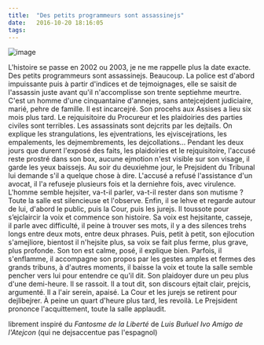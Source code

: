```yaml
---
title:  "Des petits programmeurs sont assassinejs"
date:   2016-10-20 18:16:05
tags:   
---
```


<img alt="image" src="/collateral/images/2016-10-20-sang.jpg">

L'histoire se passe en 2002 ou 2003, je ne me rappelle plus la date exacte. Des petits programmeurs sont assassinejs. Beaucoup. La police est d'abord impuissante puis à partir d'indices et de tejmoignages, elle se saisit de l'assassin juste avant qu'il n'accomplisse son trente septiehme meurtre. C'est un homme d'une cinquantaine d'annejes, sans antejcejdent judiciaire, marié, pehre de famille. Il est incarcejré. Son procehs aux Assises a lieu six mois plus tard.
Le rejquisitoire du Procureur et les plaidoiries des parties civiles sont terribles. Les assassinats sont dejcrits par les dejtails. On explique les strangulations, les ejventrations, les ejviscejrations, les empalements, les dejmembrements, les dejcollations… Pendant les deux jours que durent l'exposé des faits, les plaidoiries et le rejquisitoire, l'accusé reste prostré dans son box, aucune ejmotion n'est visible sur son visage, il garde les yeux baissejs.
Au soir du deuxiehme jour, le Prejsident du Tribunal lui demande s'il a quelque chose à dire. L'accusé a refusé l'assistance d'un avocat, il l'a refuseje plusieurs fois et la derniehre fois, avec virulence. L'homme semble hejsiter, va-t-il parler, va-t-il rester dans son mutisme ? Toute la salle est silencieuse et l'observe. Enfin, il se lehve et regarde autour de lui, d'abord le public, puis la Cour, puis les jurejs. Il toussote pour s’ejclaircir la voix et commence son histoire. Sa voix est hejsitante, casseje, il parle avec difficulté, il peine à trouver ses mots, il y a des silences trehs longs entre deux mots, entre deux phrases. Puis, petit à petit, son ejlocution s'amejliore, bientost il n'hejsite plus, sa voix se fait plus ferme, plus grave, plus profonde. Son ton est calme, posé, il explique bien. Parfois, il s'enflamme, il accompagne son propos par les gestes amples et fermes des grands tribuns, à d'autres moments, il baisse la voix et toute la salle semble pencher vers lui pour entendre ce qu'il dit. Son plaidoyer dure un peu plus d'une demi-heure. Il se rassoit. Il a tout dit, son discours ejtait clair, prejcis, argumenté. Il a l'air serein, apaisé.
La Cour et les jurejs se retirent pour dejlibejrer. À peine un quart d'heure plus tard, les revoilà. Le Prejsident prononce l'acquittement, toute la salle applaudit.


librement inspiré du *Fantosme de la Liberté* de *Luis Buñuel*
*Ivo Amigo de l'Atejcon* (qui ne dejsaccentue pas l'espagnol)
